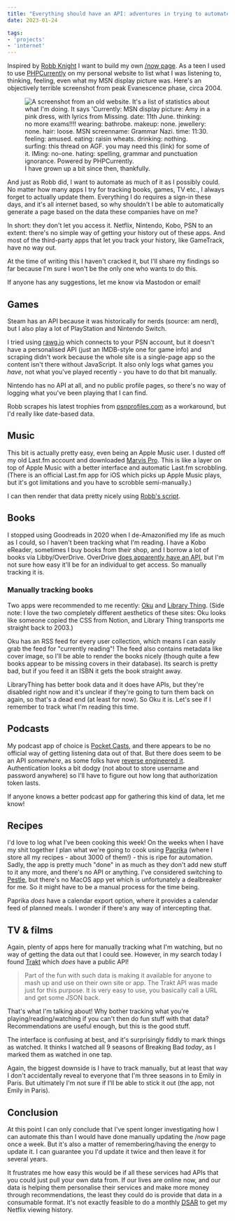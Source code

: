 ```yaml
---
title: "Everything should have an API: adventures in trying to automate stuff"
date: 2023-01-24

tags: 
- 'projects'
- 'internet'
---
```


Inspired by [Robb Knight](https://rknight.me/automating-my-now-page/) I want to build my own [/now page](https://nownownow.com/about). As a teen I used to use [PHPCurrently](https://web.archive.org/web/20040603160236/http://www.codegrrl.com/scripts/phpcurrently/index.php) on my personal website to list what I was listening to, thinking, feeling, even what my MSN display picture was. Here's an objectively terrible screenshot from peak Evanescence phase, circa 2004.

<figure>
  <img class="small" alt="A screenshot from an old website. It's a list of statistics about what I'm doing. It says 'Currently:
MSN display picture: Amy in a pink dress, with lyrics from Missing.
date: 11th June.
thinking: no more exams!!!!
wearing: bathrobe.
makeup: none.
jewellery: none.
hair: loose.
MSN screenname: Grammar Nazi.
time: 11:30.
feeling: amused.
eating: raisin wheats.
drinking: nothing.
surfing: this thread on AGF. you may need this (link) for some of it.
IMing: no-one.
hating: spelling, grammar and punctuation ignorance.
Powered by PHPCurrently." src="/img/blog/phpcurrently.png" />
    <figcaption>
  I have grown up a bit since then, thankfully.
  </figcaption>
</figure>

And just as Robb did, I want to automate as much of it as I possibly could. No matter how many apps I try for tracking books, games, TV etc., I always forget to actually update them. Everything I do requires a sign-in these days, and it's all internet based, so why shouldn't I be able to automatically generate a page based on the data these companies have on me?

<!--more-->
In short: they don't let you access it. Netflix, Nintendo, Kobo, PSN to an extent: there's no simple way of getting your history out of these apps. And most of the third-party apps that let you track your history, like GameTrack, have no way out.

At the time of writing this I haven't cracked it, but I'll share my findings so far because I'm sure I won't be the only one who wants to do this.

If anyone has any suggestions, let me know via Mastodon or email!

## Games
Steam has an API because it was historically for nerds (source: am nerd), but I also play a lot of PlayStation and Nintendo Switch. 

I tried using [rawg.io](https://rawg.io) which connects to your PSN account, but it doesn't have a personalised API (just an IMDB-style one for game info) and scraping didn't work because the whole site is a single-page app so the content isn't there without JavaScript. It also only logs what games you *have*, not what you've played recently - you have to do that bit manually. 

Nintendo has no API at all, and no public profile pages, so there's no way of logging what you've been playing that I can find.

Robb scrapes his latest trophies from [psnprofiles.com](https://psnprofiles.com) as a workaround, but I'd really like date-based data. 

## Music
This bit is actually pretty easy, even being an Apple Music user. I dusted off my old Last.fm account and downloaded [Marvis Pro](https://apps.apple.com/gb/app/marvis-pro/id1447768809). This is like a layer on top of Apple Music with a better interface and automatic Last.fm scrobbling. (There is an official Last.fm app for iOS which picks up Apple Music plays, but it's got limitations and you have to scrobble semi-manually.)

I can then render that data pretty nicely using [Robb's script](https://github.com/rknightuk/api/blob/main/services/lastfm.js). 

## Books
I stopped using Goodreads in 2020 when I de-Amazonified my life as much as I could, so I haven't been tracking what I'm reading. I have a Kobo eReader, sometimes I buy books from their shop, and I borrow a lot of books via Libby/OverDrive. OverDrive [does apparently have an API](https://developer.overdrive.com/apis), but I'm not sure how easy it'll be for an individual to get access. So manually tracking it is. 

### Manually tracking books
Two apps were recommended to me recently: [Oku](https://oku.club) and [Library Thing](https://librarything.com). (Side note: I love the two completely different aesthetics of these sites: Oku looks like someone copied the CSS from Notion, and Library Thing transports me straight back to 2003.)

Oku has an RSS feed for every user collection, which means I can easily grab the feed for "currently reading"! The feed also contains metadata like cover image, so I'll be able to render the books nicely (though quite a few books appear to be missing covers in their database). Its search is pretty bad, but if you feed it an ISBN it gets the book straight away.

LibraryThing has better book data and it does have APIs, but they're disabled right now and it's unclear if they're going to turn them back on again, so that's a dead end (at least for now). So Oku it is. Let's see if I remember to track what I'm reading this time.

## Podcasts
My podcast app of choice is [Pocket Casts](https://pocketcasts.com/), and there appears to be no official way of getting listening data out of that. But there does seem to be an API *somewhere*, as some folks have [reverse engineered it](https://willschenk.com/articles/2019/reverse_engineering_apis_using_chrome/). Authentication looks a bit dodgy (not about to store username and password anywhere) so I'll have to figure out how long that authorization token lasts.  

If anyone knows a better podcast app for gathering this kind of data, let me know! 

## Recipes
I'd love to log what I've been cooking this week! On the weeks when I have my shit together I plan what we're going to cook using [Paprika](https://www.paprikaapp.com/) (where I store all my recipes - about 3000 of them!) - this is ripe for automation. Sadly, the app is pretty much "done" in as much as they don't add new stuff to it any more, and there's no API or anything. I've considered switching to [Pestle](https://pestlechef.app/), but there's no MacOS app yet which is unfortunately a dealbreaker for me. So it might have to be a manual process for the time being. 

Paprika *does* have a calendar export option, where it provides a calendar feed of planned meals. I wonder if there's any way of intercepting that. 

## TV & films
Again, plenty of apps here for manually tracking what I'm watching, but no way of getting the data out that I could see. However, in my search today I found [Trakt](https://trakt.tv/) which *does* have a public API! 

> Part of the fun with such data is making it available for anyone to mash up and use on their own site or app. The Trakt API was made just for this purpose. It is very easy to use, you basically call a URL and get some JSON back.

That's what I'm talking about! Why bother tracking what you're playing/reading/watching if you can't then do fun stuff with that data? Recommendations are useful enough, but this is the good stuff. 

The interface is confusing at best, and it's surprisingly fiddly to mark things as watched. It thinks I watched all 9 seasons of Breaking Bad *today*, as I marked them as watched in one tap. 

Again, the biggest downside is I have to track manually, but at least that way I don't accidentally reveal to everyone that I'm three seasons in to Emily in Paris. But ultimately I'm not sure if I'll be able to stick it out (the app, not Emily in Paris).

## Conclusion
At this point I can only conclude that I've spent longer investigating how I can automate this than I would have done manually updating the /now page once a week. But it's also a matter of remembering/having the energy to update it. I can guarantee you I'd update it twice and then leave it for several years.

It frustrates me how easy this would be if all these services had APIs that you could just pull your own data from. If our lives are online now, and our data is helping them personalise their services and make more money through recommendations, the least they could do is provide that data in a consumable format. It's not exactly feasible to do a monthly [<abbr title="Data Subject Access Request">DSAR</abbr>](https://ico.org.uk/for-organisations/guide-to-data-protection/guide-to-the-general-data-protection-regulation-gdpr/individual-rights/right-of-access/) to get my Netflix viewing history. 

